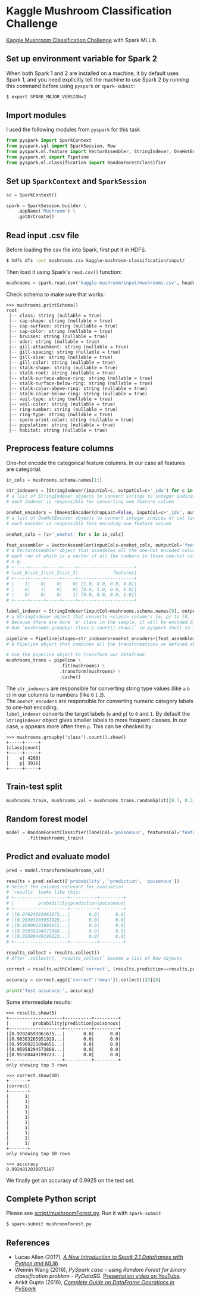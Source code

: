 # Kaggle Mushroom Classification Challenge
[Kaggle Mushroom Classification Challenge](https://www.kaggle.com/uciml/mushroom-classification) 
 with Spark MLLib.

## Set up environment variable for Spark 2
When both Spark 1 and 2 are installed on a machine, it by default uses Spark 1,
and you need explicitly tell the machine to use Spark 2 by running this command before using `pyspark` or `spark-submit`:
```bash
$ export SPARK_MAJOR_VERSION=2 
```

## Import modules
I used the following modules from `pyspark` for this task
```python
from pyspark import SparkContext
from pyspark.sql import SparkSession, Row
from pyspark.ml.feature import VectorAssembler, StringIndexer, OneHotEncoder
from pyspark.ml import Pipeline
from pyspark.ml.classification import RandomForestClassifier
```

## Set up `SparkContext` and `SparkSession`
```python
sc = SparkContext()

spark = SparkSession.builder \
    .appName('Mushroom') \
    .getOrCreate()
```

## Read input .csv file
Before loading the csv file into Spark, first put it in HDFS.
```bash
$ hdfs dfs -put mushrooms.csv kaggle-mushroom-classification/input/
```
Then load it using Spark's `read.csv()` function:
```python
mushrooms = spark.read.csv('kaggle-mushroom/input/mushrooms.csv', header=True)
```
Check schema to make sure that works:
```text
>>> mushrooms.printSchema()
root
 |-- class: string (nullable = true)
 |-- cap-shape: string (nullable = true)
 |-- cap-surface: string (nullable = true)
 |-- cap-color: string (nullable = true)
 |-- bruises: string (nullable = true)
 |-- odor: string (nullable = true)
 |-- gill-attachment: string (nullable = true)
 |-- gill-spacing: string (nullable = true)
 |-- gill-size: string (nullable = true)
 |-- gill-color: string (nullable = true)
 |-- stalk-shape: string (nullable = true)
 |-- stalk-root: string (nullable = true)
 |-- stalk-surface-above-ring: string (nullable = true)
 |-- stalk-surface-below-ring: string (nullable = true)
 |-- stalk-color-above-ring: string (nullable = true)
 |-- stalk-color-below-ring: string (nullable = true)
 |-- veil-type: string (nullable = true)
 |-- veil-color: string (nullable = true)
 |-- ring-number: string (nullable = true)
 |-- ring-type: string (nullable = true)
 |-- spore-print-color: string (nullable = true)
 |-- population: string (nullable = true)
 |-- habitat: string (nullable = true)
```

## Preprocess feature columns
One-hot encode the categorical feature columns. In our case all features are categorial.
```python
in_cols = mushrooms.schema.names[1:]

str_indexers = [StringIndexer(inputCol=c, outputCol=c+'_idx') for c in in_cols]
# a list of StringIndexer objects to convert strings to integer indices
# each indexer is responsible for converting one feature column

onehot_encoders = [OneHotEncoder(dropLast=False, inputCol=c+'_idx', outputCol=c+'_onehot') for c in in_cols]
# a list of OneHotEncoder objects to convert integer indices of cat levels to one-hot encoded columns
# each encoder is responsible fore encoding one feature column

onehot_cols = [c+'_onehot' for c in in_cols]

feat_assembler = VectorAssembler(inputCols=onehot_cols, outputCol='features')
# a VectorAssembler object that assembles all the one-hot encoded columns into one column,
# each row of which is a vector of all the numbers in those one-hot columns.
# e.g.
# +-----+-----+-----+-----+---------------------+
# |cat_0|cat_1|cat_2|cat_3|             features|
# +-----+-----+-----+-----+---------------------+
# |    1|    0|    0|    0| [1.0, 0.0, 0.0, 0.0]|
# |    0|    1|    0|    0| [0.0, 1.0, 0.0, 0.0]|
# |    0|    0|    0|    1| [0.0, 0.0, 0.0, 1.0]|
# +-----+-----+-----+-----+---------------------+

label_indexer = StringIndexer(inputCol=mushrooms.schema.names[0], outputCol='poisonous')
# a StringIndexer object that converts <class> column's {e, p} to {0, 1}
# Because there are more 'e' class in the sample, it will be encoded 0, since StringIndexer gives more frequent levels a lower index
# Run `mushrooms.groupby('class').count().show()` in pyspark shell to see counts of each class

pipeline = Pipeline(stages=str_indexers+onehot_encoders+[feat_assembler, label_indexer])
# A Pipeline object that combines all the transformations we defined above.

# Use the pipeline object to transform our dataframe
mushrooms_trans = pipeline \
                    .fit(mushrooms) \
                    .transform(mushrooms) \
                    .cache()
```
The `str_indexers` are responsible for converting string type values (like `a` `b` `c`) in our columns to numbers (like `0` `1` `2`).  
The `onehot_encoders` are responsible for converting numeric category labels to one-hot encoding.  
`label_indexer` converts the target labels (`e` and `p`) to `0` and `1`. 
By default the `StringIndexer` object gives smaller labels to more frequent classes. In our case, `e` appears more often then `p`. This can be checked by:
```text
>>> mushrooms.groupby('class').count().show()
+-----+-----+
|class|count|
+-----+-----+
|    e| 4208|
|    p| 3916|
+-----+-----+
```

## Train-test split
```python
mushrooms_train, mushrooms_val = mushrooms_trans.randomSplit([0.7, 0.3], seed=2017)
```

## Random forest model
```python
model = RandomForestClassifier(labelCol='poisonous', featuresCol='features', numTrees=200) \
        .fit(mushrooms_train)
```

## Predict and evaluate model
```python
pred = model.transform(mushrooms_val)

results = pred.select(['probability', 'prediction', 'poisonous'])
# Select the columns relevant for evaluation
# `results` looks like this:
# +--------------------+----------+---------+
# |         probability|prediction|poisonous|
# +--------------------+----------+---------+
# |[0.97024593961675...|       0.0|      0.0|
# |[0.96303265951929...|       0.0|      0.0|
# |[0.95909221894651...|       0.0|      0.0|
# |[0.95958294573868...|       0.0|      0.0|
# |[0.95580449199223...|       0.0|      0.0|
# +--------------------+----------+---------+

results_collect = results.collect()
# After .collect(), `results_collect` become a list of Row objects

correct = results.withColumn('correct', (results.prediction==results.poisonous).cast('integer')).select('correct')

accuracy = correct.agg({'correct':'mean'}).collect()[0][0]

print('Test accuracy:', accuracy)
```

Some intermediate results:
```text
>>> results.show(5)
+--------------------+----------+---------+
|         probability|prediction|poisonous|
+--------------------+----------+---------+
|[0.97024593961675...|       0.0|      0.0|
|[0.96303265951929...|       0.0|      0.0|
|[0.95909221894651...|       0.0|      0.0|
|[0.95958294573868...|       0.0|      0.0|
|[0.95580449199223...|       0.0|      0.0|
+--------------------+----------+---------+
only showing top 5 rows
```

```text
>>> correct.show(10)
+-------+
|correct|
+-------+
|      1|
|      1|
|      1|
|      1|
|      1|
|      1|
|      1|
|      1|
|      1|
|      1|
+-------+
only showing top 10 rows
```

```text
>>> accuracy
0.9924812030075187
```

We finally get an accuracy of 0.9925 on the test set.

## Complete Python script
Please see [script/mushroomForest.py](script/mushroomForest.py). Run it with `spark-submit`
```bash
$ spark-submit mushroomForest.py
```

## References
- Lucas Allen (2017), [*A New Introduction to Spark 2.1 Dataframes with Python and MLlib*](http://www.techpoweredmath.com/introduction-spark-2-1-dataframes-python-mllib/#.WkWRxlQ-fOR)
- Weimin Wang (2016), *PySpark case - using Random Forest for binary classification problem - PyDataSG.* [Presentation video on YouTube](https://www.youtube.com/watch?v=CdHuLGuU2c4).
- Ankit Gupta (2016), [*Complete Guide on DataFrame Operations in PySpark*](https://www.analyticsvidhya.com/blog/2016/10/spark-dataframe-and-operations/)
